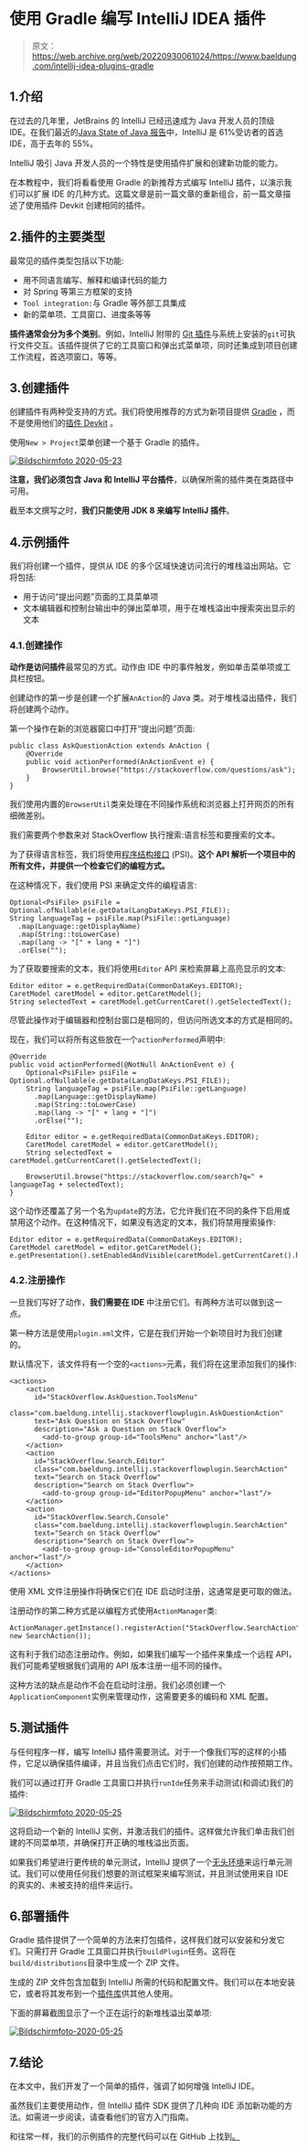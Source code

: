# 使用 Gradle 编写 IntelliJ IDEA 插件

> 原文：<https://web.archive.org/web/20220930061024/https://www.baeldung.com/intellij-idea-plugins-gradle>

## 1.介绍

在过去的几年里，JetBrains 的 IntelliJ 已经迅速成为 Java 开发人员的顶级 IDE。在我们最近的[Java State of Java 报告](/web/20221226134629/https://www.baeldung.com/java-in-2019)中，IntelliJ 是 61%受访者的首选 IDE，高于去年的 55%。

IntelliJ 吸引 Java 开发人员的一个特性是使用插件扩展和创建新功能的能力。

在本教程中，我们将看看使用 Gradle 的新推荐方式编写 IntelliJ 插件，以演示我们可以扩展 IDE 的几种方式。这篇文章是前一篇文章的重新组合，前一篇文章描述了使用插件 Devkit 创建相同的插件。

## 2.插件的主要类型

最常见的插件类型包括以下功能:

*   用不同语言编写、解释和编译代码的能力
*   对 Spring 等第三方框架的支持
*   `Tool integration:`与 Gradle 等外部工具集成
*   新的菜单项、工具窗口、进度条等等

**插件通常会分为多个类别**。例如，IntelliJ 附带的 [Git 插件](https://web.archive.org/web/20221226134629/https://www.jetbrains.com/help/idea/using-git-integration.html)与系统上安装的`git`可执行文件交互。该插件提供了它的工具窗口和弹出式菜单项，同时还集成到项目创建工作流程，首选项窗口，等等。

## 3.创建插件

创建插件有两种受支持的方式。我们将使用推荐的方式为新项目提供 [Gradle](https://web.archive.org/web/20221226134629/https://www.jetbrains.org/intellij/sdk/docs/basics/getting_started.html#using-gradle) ，而不是使用他们的[插件 Devkit](https://web.archive.org/web/20221226134629/https://www.jetbrains.org/intellij/sdk/docs/basics/getting_started.html#using-devkit) 。

使用`New > Project`菜单创建一个基于 Gradle 的插件。

[![Bildschirmfoto 2020-05-23](img/aff4dde150e76d828baa6f7c680dfe95.png)](/web/20221226134629/https://www.baeldung.com/wp-content/uploads/2020/06/Bildschirmfoto-2020-05-23-um-10.24.04-1.png)

**注意，我们必须包含 Java 和 IntelliJ 平台插件**，以确保所需的插件类在类路径中可用。

截至本文撰写之时，**我们只能使用 JDK 8 来编写 IntelliJ 插件**。

## 4.示例插件

我们将创建一个插件，提供从 IDE 的多个区域快速访问流行的堆栈溢出网站。它将包括:

*   用于访问“提出问题”页面的工具菜单项
*   文本编辑器和控制台输出中的弹出菜单项，用于在堆栈溢出中搜索突出显示的文本

### 4.1.创建操作

**动作是访问插件**最常见的方式。动作由 IDE 中的事件触发，例如单击菜单项或工具栏按钮。

创建动作的第一步是创建一个扩展`AnAction`的 Java 类。对于堆栈溢出插件，我们将创建两个动作。

第一个操作在新的浏览器窗口中打开“提出问题”页面:

```
public class AskQuestionAction extends AnAction {
    @Override
    public void actionPerformed(AnActionEvent e) {
        BrowserUtil.browse("https://stackoverflow.com/questions/ask");
    }
}
```

我们使用内置的`BrowserUtil`类来处理在不同操作系统和浏览器上打开网页的所有细微差别。

我们需要两个参数来对 StackOverflow 执行搜索:语言标签和要搜索的文本。

为了获得语言标签，我们将使用[程序结构接口](https://web.archive.org/web/20221226134629/http://www.jetbrains.org/intellij/sdk/docs/basics/architectural_overview/psi.html) (PSI)。**这个 API 解析一个项目中的所有文件，并提供一个检查它们的编程方式。**

在这种情况下，我们使用 PSI 来确定文件的编程语言:

```
Optional<PsiFile> psiFile = Optional.ofNullable(e.getData(LangDataKeys.PSI_FILE));
String languageTag = psiFile.map(PsiFile::getLanguage)
  .map(Language::getDisplayName)
  .map(String::toLowerCase)
  .map(lang -> "[" + lang + "]")
  .orElse("");
```

为了获取要搜索的文本，我们将使用`Editor` API 来检索屏幕上高亮显示的文本:

```
Editor editor = e.getRequiredData(CommonDataKeys.EDITOR);
CaretModel caretModel = editor.getCaretModel();
String selectedText = caretModel.getCurrentCaret().getSelectedText();
```

尽管此操作对于编辑器和控制台窗口是相同的，但访问所选文本的方式是相同的。

现在，我们可以将所有这些放在一个`actionPerformed`声明中:

```
@Override
public void actionPerformed(@NotNull AnActionEvent e) {
    Optional<PsiFile> psiFile = Optional.ofNullable(e.getData(LangDataKeys.PSI_FILE));
    String languageTag = psiFile.map(PsiFile::getLanguage)
      .map(Language::getDisplayName)
      .map(String::toLowerCase)
      .map(lang -> "[" + lang + "]")
      .orElse("");

    Editor editor = e.getRequiredData(CommonDataKeys.EDITOR);
    CaretModel caretModel = editor.getCaretModel();
    String selectedText = caretModel.getCurrentCaret().getSelectedText();

    BrowserUtil.browse("https://stackoverflow.com/search?q=" + languageTag + selectedText);
}
```

这个动作还覆盖了另一个名为`update`的方法，它允许我们在不同的条件下启用或禁用这个动作。在这种情况下，如果没有选定的文本，我们将禁用搜索操作:

```
Editor editor = e.getRequiredData(CommonDataKeys.EDITOR);
CaretModel caretModel = editor.getCaretModel();
e.getPresentation().setEnabledAndVisible(caretModel.getCurrentCaret().hasSelection());
```

### 4.2.注册操作

一旦我们写好了动作，**我们需要在 IDE** 中注册它们。有两种方法可以做到这一点。

第一种方法是使用`plugin.xml`文件，它是在我们开始一个新项目时为我们创建的。

默认情况下，该文件将有一个空的`<actions>`元素，我们将在这里添加我们的操作:

```
<actions>
    <action
      id="StackOverflow.AskQuestion.ToolsMenu"
      class="com.baeldung.intellij.stackoverflowplugin.AskQuestionAction"
      text="Ask Question on Stack Overflow"
      description="Ask a Question on Stack Overflow">
        <add-to-group group-id="ToolsMenu" anchor="last"/>
    </action>
    <action
      id="StackOverflow.Search.Editor"
      class="com.baeldung.intellij.stackoverflowplugin.SearchAction"
      text="Search on Stack Overflow"
      description="Search on Stack Overflow">
        <add-to-group group-id="EditorPopupMenu" anchor="last"/>
    </action>
    <action
      id="StackOverflow.Search.Console"
      class="com.baeldung.intellij.stackoverflowplugin.SearchAction"
      text="Search on Stack Overflow"
      description="Search on Stack Overflow">
        <add-to-group group-id="ConsoleEditorPopupMenu" anchor="last"/>
    </action>
</actions>
```

使用 XML 文件注册操作将确保它们在 IDE 启动时注册，这通常是更可取的做法。

注册动作的第二种方式是以编程方式使用`ActionManager`类:

```
ActionManager.getInstance().registerAction("StackOverflow.SearchAction", new SearchAction());
```

这有利于我们动态注册动作。例如，如果我们编写一个插件来集成一个远程 API，我们可能希望根据我们调用的 API 版本注册一组不同的操作。

这种方法的缺点是动作不会在启动时注册。我们必须创建一个`ApplicationComponent`实例来管理动作，这需要更多的编码和 XML 配置。

## 5.测试插件

与任何程序一样，编写 IntelliJ 插件需要测试。对于一个像我们写的这样的小插件，它足以确保插件编译，并且当我们点击它们时，我们创建的动作按预期工作。

我们可以通过打开 Gradle 工具窗口并执行`runIde`任务来手动测试(和调试)我们的插件:

[![Bildschirmfoto 2020-05-25](img/a08e056402117c5ac71bac7d12344acd.png)](/web/20221226134629/https://www.baeldung.com/wp-content/uploads/2020/06/Bildschirmfoto-2020-05-25-um-16.21.15-768x817-1.png)

这将启动一个新的 IntelliJ 实例，并激活我们的插件。这样做允许我们单击我们创建的不同菜单项，并确保打开正确的堆栈溢出页面。

如果我们希望进行更传统的单元测试，IntelliJ 提供了一个[无头环境](https://web.archive.org/web/20221226134629/http://www.jetbrains.org/intellij/sdk/docs/basics/testing_plugins.html)来运行单元测试。我们可以使用任何我们想要的测试框架来编写测试，并且测试使用来自 IDE 的真实的、未被支持的组件来运行。

## 6.部署插件

Gradle 插件提供了一个简单的方法来打包插件，这样我们就可以安装和分发它们。只需打开 Gradle 工具窗口并执行`buildPlugin`任务。这将在`build/distributions`目录中生成一个 ZIP 文件。

生成的 ZIP 文件包含加载到 IntelliJ 所需的代码和配置文件。我们可以在本地安装它，或者将其发布到一个[插件库](https://web.archive.org/web/20221226134629/http://www.jetbrains.org/intellij/sdk/docs/plugin_repository/index.html)供其他人使用。

下面的屏幕截图显示了一个正在运行的新堆栈溢出菜单项:

[![Bildschirmfoto-2020-05-25](img/5cd963de6205342d5dfe1e7d20ebef07.png)](/web/20221226134629/https://www.baeldung.com/wp-content/uploads/2020/06/Bildschirmfoto-2020-05-25-um-16.46.30-768x548-1.png)

## 7.结论

在本文中，我们开发了一个简单的插件，强调了如何增强 IntelliJ IDE。

虽然我们主要使用动作，但 IntelliJ 插件 SDK 提供了几种向 IDE 添加新功能的方法。如需进一步阅读，请查看他们的官方入门指南。

和往常一样，我们的示例插件的完整代码可以在 GitHub 上找到[。](https://web.archive.org/web/20221226134629/https://github.com/eugenp/tutorials/tree/master/intelliJ-modules)